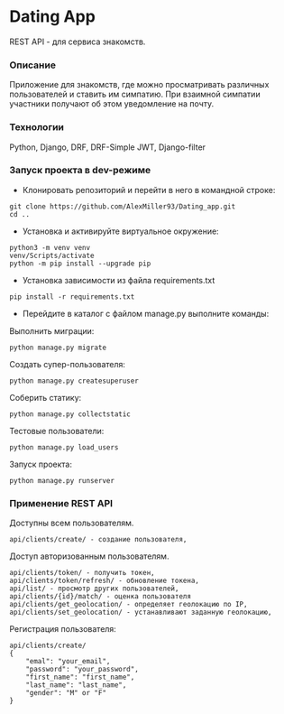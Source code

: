 # Dating App
REST API - для сервиса знакомств.
### Описание
Приложение для знакомств, где можно просматривать различных пользователей и ставить им симпатию. При взаимной симпатии участники получают об этом уведомление на почту.
### Технологии
Python, Django, DRF, DRF-Simple JWT, Django-filter
### Запуск проекта в dev-режиме
- Клонировать репозиторий и перейти в него в командной строке:
```
git clone https://github.com/AlexMiller93/Dating_app.git
cd ..

```
- Установка и активируйте виртуальное окружение:

```
python3 -m venv venv
venv/Scripts/activate
python -m pip install --upgrade pip
```
- Установка зависимости из файла requirements.txt
```
pip install -r requirements.txt
```
- Перейдите в каталог с файлом manage.py выполните команды:

Выполнить миграции:

```
python manage.py migrate
```
Создать супер-пользователя:

```
python manage.py createsuperuser
```
Соберить статику:

```
python manage.py collectstatic
```
Тестовые пользователи:

```
python manage.py load_users
```
Запуск проекта:

```
python manage.py runserver
```

### Применение REST API

Доступны всем пользователям.

```
api/clients/create/ - создание пользователя,
```
Доступ авторизованным пользователям.

```
api/clients/token/ - получить токен,
api/clients/token/refresh/ - обновление токена,
api/list/ - просмотр других пользователей,
api/clients/{id}/match/ - оценка пользователя
api/clients/get_geolocation/ - определяет геолокацию по IP,
api/clients/set_geolocation/ - устанавливают заданную геолокацию,
```

Регистрация пользователя:
```
api/clients/create/
{
	"emal": "your_email",
	"password": "your_password",
	"first_name": "first_name",
	"last_name": "last_name",
	"gender": "M" or "F"
}